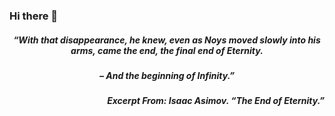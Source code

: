 ### Hi there 👋

##### <center>“With that disappearance, he knew, even as Noys moved slowly into his arms, came the end, the final end of Eternity.</center>
##### <center>– And the beginning of Infinity.”</center>
##### <p align="right">Excerpt From: Isaac  Asimov. “The End of Eternity.”</p>


<!--
**Noyii/Noyii** is a ✨ _special_ ✨ repository because its `README.md` (this file) appears on your GitHub profile.

Here are some ideas to get you started:

- 🔭 I’m currently working on ...
- 🌱 I’m currently learning ...
- 👯 I’m looking to collaborate on ...
- 🤔 I’m looking for help with ...
- 💬 Ask me about ...
- 📫 How to reach me: ...
- 😄 Pronouns: ...
- ⚡ Fun fact: ...
-->
